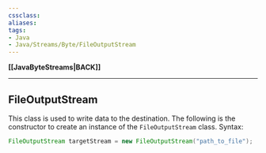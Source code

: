```yaml
---
cssclass:
aliases:
tags:
- Java
- Java/Streams/Byte/FileOutputStream
---
```

**[[JavaByteStreams|BACK]]**

---
## FileOutputStream
This class is used to write data to the destination. The following is the constructor to create an instance of the `FileOutputStream` class. Syntax:
```java
FileOutputStream targetStream = new FileOutputStream("path_to_file");
```
